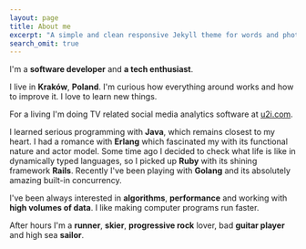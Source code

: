 ```yaml
---
layout: page
title: About me
excerpt: "A simple and clean responsive Jekyll theme for words and photos."
search_omit: true
---
```


I'm a **software developer** and **a tech enthusiast**.

I live in **Kraków**, **Poland**. I'm curious how everything around works and how to improve it. I love to learn new things.

For a living I'm doing TV related social media analytics software at [u2i.com](http://u2i.com/).

I learned serious programming with **Java**, which remains closest to my heart. I had a romance with **Erlang** which fascinated my with its functional nature and actor model. Some time ago I decided to check what life is like in dynamically typed languages, so I picked up **Ruby** with its shining framework **Rails**. Recently I've been playing with **Golang** and its absolutely amazing built-in concurrency.

I've been always interested in **algorithms**, **performance** and working with **high volumes of data**. I like making computer programs run faster.

After hours I'm a **runner**, **skier**, **progressive rock** lover, bad **guitar player** and high sea **sailor**.
